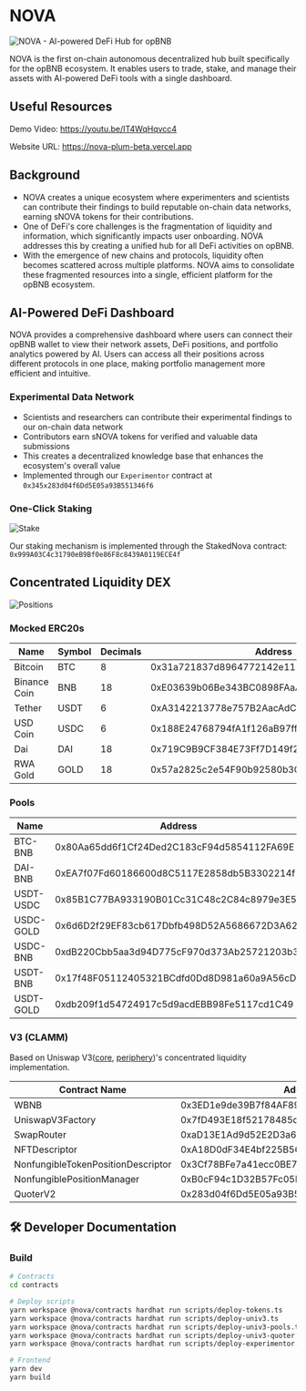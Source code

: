 # NOVA

![NOVA - AI-powered DeFi Hub for opBNB](https://github.com/0xinevitable/nova/raw/main/.github/assets/cover.png)

NOVA is the first on-chain autonomous decentralized hub built specifically for the opBNB ecosystem. It enables users to trade, stake, and manage their assets with AI-powered DeFi tools with a single dashboard.

## Useful Resources
Demo Video: https://youtu.be/IT4WqHqvcc4

Website URL: https://nova-plum-beta.vercel.app

## Background
- NOVA creates a unique ecosystem where experimenters and scientists can contribute their findings to build reputable on-chain data networks, earning sNOVA tokens for their contributions.
- One of DeFi's core challenges is the fragmentation of liquidity and information, which significantly impacts user onboarding. NOVA addresses this by creating a unified hub for all DeFi activities on opBNB.
- With the emergence of new chains and protocols, liquidity often becomes scattered across multiple platforms. NOVA aims to consolidate these fragmented resources into a single, efficient platform for the opBNB ecosystem.


## AI-Powered DeFi Dashboard

NOVA provides a comprehensive dashboard where users can connect their opBNB wallet to view their network assets, DeFi positions, and portfolio analytics powered by AI. Users can access all their positions across different protocols in one place, making portfolio management more efficient and intuitive.

### Experimental Data Network

- Scientists and researchers can contribute their experimental findings to our on-chain data network
- Contributors earn sNOVA tokens for verified and valuable data submissions
- This creates a decentralized knowledge base that enhances the ecosystem's overall value
- Implemented through our `Experimentor` contract at `0x345x283d04f6Dd5E05a93B551346f6`

### One-Click Staking

![Stake](https://github.com/0xinevitable/nova/raw/main/.github/assets/stake.png)

Our staking mechanism is implemented through the StakedNova contract: `0x999A03C4c31790eB9Bf0e86F8c8439A0119ECE4f`

## Concentrated Liquidity DEX

![Positions](https://github.com/0xinevitable/nova/raw/main/.github/assets/positions.png)

### Mocked ERC20s

| Name | Symbol | Decimals | Address |
| --- | --- | --- | --- |
| Bitcoin | BTC | 8 | 0x31a721837d8964772142e1136B8878b6608549F2 |
| Binance Coin | BNB | 18 | 0xE03639b06Be343BC0898FAaA8463EcF6E5c14869 |
| Tether | USDT | 6 | 0xA3142213778e757B2AacAdCEe143B03AacFe7bE9 |
| USD Coin | USDC | 6 | 0x188E24768794fA1f126aB97ff5F06D4c5B4bda42 |
| Dai | DAI | 18 | 0x719C9B9CF384E73Ff7D149f237D5cb9004F0d97f |
| RWA Gold | GOLD | 18 | 0x57a2825c2e54F90b92580b3C690A24EAC55C1702 |

### Pools

| Name | Address | Fee |
| --- | --- | --- |
| BTC-BNB | 0x80Aa65dd6f1Cf24Ded2C183cF94d5854112FA69E | 500 |
| DAI-BNB | 0xEA7f07Fd60186600d8C5117E2858db5B3302214f | 500 |
| USDT-USDC | 0x85B1C77BA933190B01Cc31C48c2C84c8979e3E5d | 500 |
| USDC-GOLD | 0x6d6D2f29EF83cb617Dbfb498D52A5686672D3A62 | 500 |
| USDC-BNB | 0xdB220Cbb5aa3d94D775cF970d373Ab25721203b3 | 500 |
| USDT-BNB | 0x17f48F05112405321BCdfd0Dd8D981a60a9A56cD | 500 |
| USDT-GOLD | 0xdb209f1d54724917c5d9acdEBB98Fe5117cd1C49 | 500 |

### V3 (CLAMM)

Based on Uniswap V3([core](https://github.com/Uniswap/v3-core), [periphery](https://github.com/Uniswap/v3-periphery))'s concentrated liquidity implementation.

| Contract Name | Address |
| --- | --- |
| WBNB | 0x3ED1e9de39B7f84AF898bc1Be16109022ec9d1BB |
| UniswapV3Factory | 0x7fD493E18f52178485d34A1500a7Fa16e8c1a2b4 |
| SwapRouter | 0xaD13E1Ad9d52E2D3a6aed859A3A10213f81572C3 |
| NFTDescriptor | 0xA18D0dF34E4bf225B56Fc12f818eFA0B88a3Ce8A |
| NonfungibleTokenPositionDescriptor | 0x3Cf78BFe7a41ecc0BE7F5C7beaBB6974FBf46d9C |
| NonfungiblePositionManager | 0xB0cF94c1D32B57Fc05F8F199a8577EfcB3F62Ed8 |
| QuoterV2 | 0x283d04f6Dd5E05a93B551346f6621D1563628DC1 |

## 🛠️ Developer Documentation

### Build

```bash
# Contracts
cd contracts

# Deploy scripts
yarn workspace @nova/contracts hardhat run scripts/deploy-tokens.ts
yarn workspace @nova/contracts hardhat run scripts/deploy-univ3.ts
yarn workspace @nova/contracts hardhat run scripts/deploy-univ3-pools.ts
yarn workspace @nova/contracts hardhat run scripts/deploy-univ3-quoter.ts
yarn workspace @nova/contracts hardhat run scripts/deploy-experimentor.ts

# Frontend
yarn dev
yarn build

